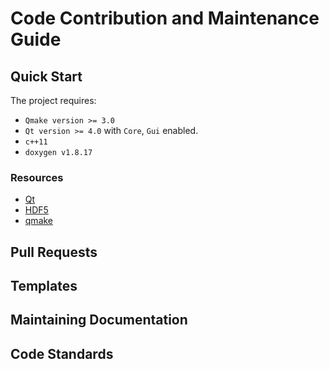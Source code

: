 # Code Contribution and Maintenance Guide

## Quick Start

The project requires:

- `Qmake version >= 3.0`
- `Qt version >= 4.0` with `Core`, `Gui` enabled.
- `c++11`
- `doxygen v1.8.17` 

### Resources

- [Qt](https://doc.qt.io)
- [HDF5](https://support.hdfgroup.org/HDF5/doc/cpplus_RM/index.html)
- [qmake](https://doc.qt.io/qt-5/qmake-manual.html)

## Pull Requests

## Templates

## Maintaining Documentation

## Code Standards